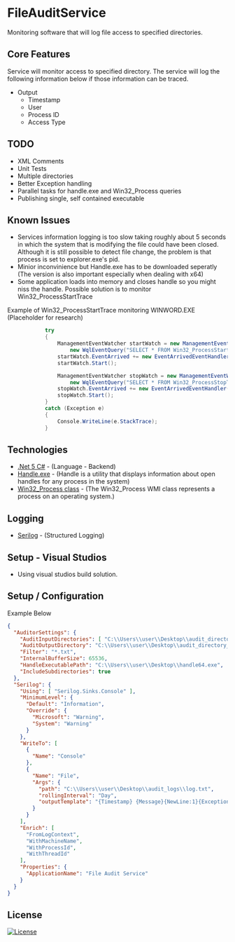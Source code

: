 # FileAuditService

Monitoring software that will log file access to specified directories.

## Core Features

Service will monitor access to specified directory.
The service will log the following information below if those information can be traced.

- Output
  - Timestamp
  - User
  - Process ID
  - Access Type

## TODO

- XML Comments
- Unit Tests
- Multiple directories
- Better Exception handling
- Parallel tasks for handle.exe and Win32_Process queries
- Publishing single, self contained executable

## Known Issues

- Services information logging is too slow taking roughly about 5 seconds in which the system that is modifying the file could have been closed. Although it is still possible to detect file change, the problem is that process is set to explorer.exe's pid.
- Minior inconvinience but Handle.exe has to be downloaded seperatly (The version is also important especially when dealing with x64)
- Some application loads into memory and closes handle so you might niss the handle. Possible solution is to monitor Win32_ProcessStartTrace

Example of Win32_ProcessStartTrace monitoring WINWORD.EXE (Placeholder for research)

```C#
            try
            {
                ManagementEventWatcher startWatch = new ManagementEventWatcher(
                    new WqlEventQuery("SELECT * FROM Win32_ProcessStartTrace WHERE ProcessName = WINWORD.EXE"));
                startWatch.EventArrived += new EventArrivedEventHandler(startWatch_EventArrived);
                startWatch.Start();

                ManagementEventWatcher stopWatch = new ManagementEventWatcher(
                    new WqlEventQuery("SELECT * FROM Win32_ProcessStopTrace WHERE ProcessName = WINWORD.EXE"));
                stopWatch.EventArrived += new EventArrivedEventHandler(stopWatch_EventArrived);
                stopWatch.Start();
            }
            catch (Exception e)
            {
                Console.WriteLine(e.StackTrace);
            }
```

## Technologies

- [.Net 5 C#](https://devblogs.microsoft.com/dotnet/announcing-net-5-0-preview-1/) - (Language - Backend)
- [Handle.exe](https://docs.microsoft.com/en-us/sysinternals/downloads/handle) - (Handle is a utility that displays information about open handles for any process in the system)
- [Win32_Process class](https://docs.microsoft.com/en-us/windows/win32/cimwin32prov/win32-process) - (The Win32_Process WMI class represents a process on an operating system.)

## Logging

- [Serilog](https://serilog.net/) - (Structured Logging)

## Setup - Visual Studios

- Using visual studios build solution.

## Setup / Configuration

Example Below

```json
{
  "AuditorSettings": {
    "AuditInputDirectories": [ "C:\\Users\\user\\Desktop\\audit_directory_input", "C:\\Users\\user\\Desktop\\audit_directory_input2" ],
    "AuditOutputDirectory": "C:\\Users\\user\\Desktop\\audit_directory_output",
    "Filter": "*.txt",
    "InternalBufferSize": 65536,
    "HandleExecutablePath": "C:\\Users\\user\\Desktop\\handle64.exe",
    "IncludeSubdirectories": true
  },
  "Serilog": {
    "Using": [ "Serilog.Sinks.Console" ],
    "MinimumLevel": {
      "Default": "Information",
      "Override": {
        "Microsoft": "Warning",
        "System": "Warning"
      }
    },
    "WriteTo": [
      {
        "Name": "Console"
      },
      {
        "Name": "File",
        "Args": {
          "path": "C:\\Users\\user\\Desktop\\audit_logs\\log.txt",
          "rollingInterval": "Day",
          "outputTemplate": "{Timestamp} {Message}{NewLine:1}{Exception:1}"
        }
      }
    ],
    "Enrich": [
      "FromLogContext",
      "WithMachineName",
      "WithProcessId",
      "WithThreadId"
    ],
    "Properties": {
      "ApplicationName": "File Audit Service"
    }
  }
}
```

## License

[![License](http://img.shields.io/:license-mit-blue.svg?style=flat-square)](https://choosealicense.com/licenses/mit/)
